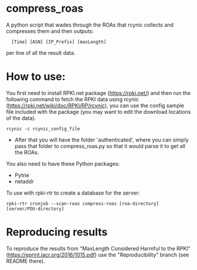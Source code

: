 # compress_roas
A python script that wades through the ROAs that rcynic collects and compresses them and then outputs:

```shell
  [Time] [ASN] [IP_Prefix] [maxLength]
```

per line of all the result data.

# How to use:

You first need to install RPKI.net package (https://rpki.net/) and then run the following command to fetch the RPKI data using rcynic (https://rpki.net/wiki/doc/RPKI/RP/rcynic), you can use the config sample file included with the package (you may want to edit the download locations of the data).
 ```
 rcynic -c rcynic_config_file
 ```
 - After that you will have the folder 'authenticated', where you can simply pass that folder to compress_roas.py so that it would parse it to get all the ROAs.
 
You also need to have these Python packages:
 - Pytrie
 - netaddr


To use with rpki-rtr to create a database for the server:

```shell
rpki-rtr cronjob --scan-roas compress-roas [roa-directory] [server/PDU-directory]
```

# Reproducing results 
To reproduce the results from "MaxLength Considered Harmful to the RPKI" (https://eprint.iacr.org/2016/1015.pdf) use the "Reproducibility" branch (see README there).
